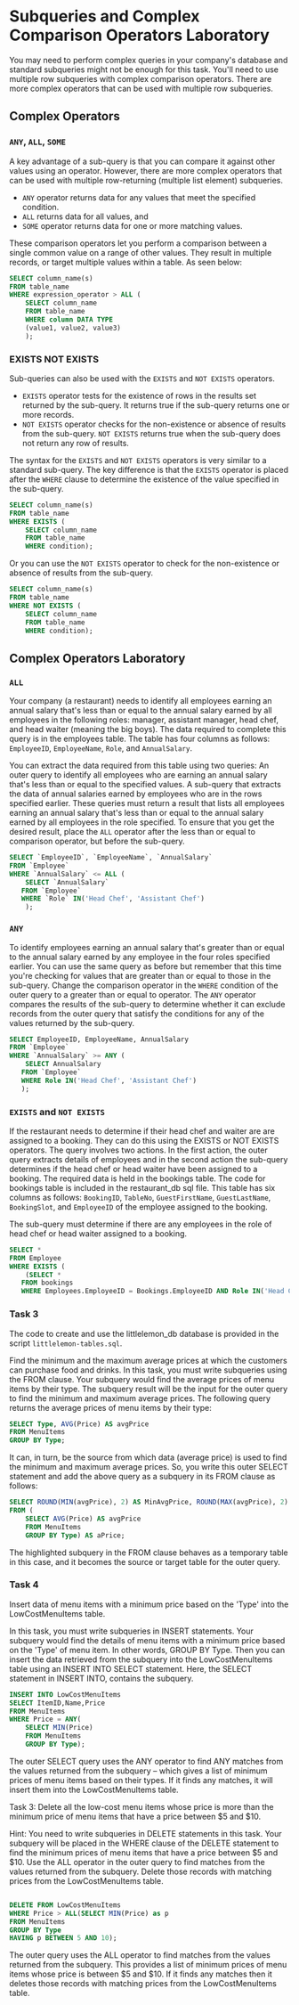 # Subqueries and Complex Comparison Operators Laboratory

You may need to perform complex queries in your company's database and standard subqueries might not be enough for this task. You'll need to use multiple row subqueries with complex comparison operators. There are more complex operators that can be used with multiple row subqueries.
 

## Complex Operators 


### `ANY`, `ALL`, `SOME`

A key advantage of a sub-query is that you can compare it against other values using an operator. However, there are more complex operators that can be used with multiple row-returning (multiple list element) subqueries.

   + `ANY` operator returns data for any values that meet the specified condition. 
   + `ALL` returns data for all values, and 
   + `SOME` operator returns data for one or more matching values.

These comparison operators let you perform a comparison between a single common value on a range of other values. They result in multiple records, or target multiple values within a table. As seen below:


```sql
SELECT column_name(s)
FROM table_name
WHERE expression_operator > ALL (
	SELECT column_name
	FROM table_name
	WHERE column DATA TYPE
	(value1, value2, value3)
	);

```


### EXISTS NOT EXISTS

Sub-queries can also be used with the `EXISTS` and `NOT EXISTS` operators.

   + `EXISTS` operator tests for the existence of rows in the results set returned by the sub-query. It returns true if the sub-query returns one or more records. 
   + `NOT EXISTS` operator checks for the non-existence or absence of results from the sub-query. `NOT EXISTS` returns true when the sub-query does not return any row of results.

The syntax for the `EXISTS` and `NOT EXISTS` operators is very similar to a standard sub-query. The key difference is that the `EXISTS` operator is placed after the `WHERE` clause to determine the existence of the value specified in the sub-query.


```sql
SELECT column_name(s)
FROM table_name
WHERE EXISTS (
	SELECT column_name
	FROM table_name
	WHERE condition);

```

Or you can use the `NOT EXISTS` operator to check for the non-existence or absence of results from the sub-query.
 

```sql
SELECT column_name(s)
FROM table_name
WHERE NOT EXISTS (
	SELECT column_name
	FROM table_name
	WHERE condition);

```


## Complex Operators Laboratory 


### `ALL`

Your company (a restaurant) needs to identify all employees earning an annual salary that's less than or equal to the annual salary earned by all employees in the following roles: manager, assistant manager, head chef, and head waiter (meaning the big boys). The data required to complete this query is in the employees table. The table has four columns as follows: `EmployeeID`, `EmployeeName`, `Role`, and `AnnualSalary`.

You can extract the data required from this table using two queries: An outer query to identify all employees who are earning an annual salary that's less than or equal to the specified values. A sub-query that extracts the data of annual salaries earned by employees who are in the rows specified earlier. These queries must return a result that lists all employees earning an annual salary that's less than or equal to the annual salary earned by all employees in the role specified. To ensure that you get the desired result, place the `ALL` operator after the less than or equal to comparison operator, but before the sub-query.
 

```sql
SELECT `EmployeeID`, `EmployeeName`, `AnnualSalary`
FROM `Employee`
WHERE `AnnualSalary` <= ALL (
	SELECT `AnnualSalary`
   FROM `Employee`
   WHERE `Role` IN('Head Chef', 'Assistant Chef')
	);

```


### `ANY`

To identify employees earning an annual salary that's greater than or equal to the annual salary earned by any employee in the four roles specified earlier. You can use the same query as before but remember that this time you're checking for values that are greater than or equal to those in the sub-query. Change the comparison operator in the `WHERE` condition of the outer query to a greater than or equal to operator.
The `ANY` operator compares the results of the sub-query to determine whether it can exclude records from the outer query that satisfy the conditions for any of the values returned by the sub-query.


```sql
SELECT EmployeeID, EmployeeName, AnnualSalary
FROM `Employee`
WHERE `AnnualSalary` >= ANY (
	SELECT AnnualSalary
   FROM `Employee`
   WHERE Role IN('Head Chef', 'Assistant Chef')
   );

```


### `EXISTS` and `NOT EXISTS`

If the restaurant needs to determine if their head chef and waiter are are assigned to a booking. They can do this using the EXISTS or NOT EXISTS operators. The query involves two actions. In the first action, the outer query extracts details of employees and in the second action the sub-query determines if the head chef or head waiter have been assigned to a booking. The required data is held in the bookings table. The code for bookings table is included in the restaurant_db sql file. This table has six columns as follows: `BookingID`, `TableNo`, `GuestFirstName`, `GuestLastName`, `BookingSlot`, and `EmployeeID` of the employee assigned to the booking.

The sub-query must determine if there are any employees in the role of head chef or head waiter assigned to a booking.


```sql
SELECT *
FROM Employee
WHERE EXISTS (
	(SELECT *
   FROM bookings
   WHERE Employees.EmployeeID = Bookings.EmployeeID AND Role IN('Head Chef', 'Head Waiter'));

```


### Task 3

The code to create and use the littlelemon_db database is provided in the script `littlelemon-tables.sql`.

Find the minimum and the maximum average prices at which the customers can purchase food and drinks. In this task, you must write subqueries using the FROM clause. Your subquery would find the average prices of menu items by their type. The subquery result will be the input for the outer query to find the minimum and maximum average prices. The following query returns the average prices of menu items by their type:


```sql
SELECT Type, AVG(Price) AS avgPrice 
FROM MenuItems 
GROUP BY Type;

```

It can, in turn, be the source from which data (average price) is used to find the minimum and maximum average prices. So, you write this outer SELECT statement and add the above query as a subquery in its FROM clause as follows:


```sql
SELECT ROUND(MIN(avgPrice), 2) AS MinAvgPrice, ROUND(MAX(avgPrice), 2) AS MaxAvgPrice
FROM (
    SELECT AVG(Price) AS avgPrice
    FROM MenuItems 
    GROUP BY Type) AS aPrice;

```

The highlighted subquery in the FROM clause behaves as a temporary table in this case, and it becomes the source or target table for the outer query.


### Task 4

Insert data of menu items with a minimum price based on the 'Type' into the LowCostMenuItems table.

In this task, you must write subqueries in INSERT statements. Your subquery would find the details of menu items with a minimum price based on the 'Type' of menu item. In other words, GROUP BY Type. Then you can insert the data retrieved from the subquery into the LowCostMenuItems table using an INSERT INTO SELECT statement. Here, the SELECT statement in INSERT INTO, contains the subquery.


```sql
INSERT INTO LowCostMenuItems 
SELECT ItemID,Name,Price 
FROM MenuItems 
WHERE Price = ANY(
	SELECT MIN(Price)
	FROM MenuItems
	GROUP BY Type);

```

The outer SELECT query uses the ANY operator to find ANY matches from the values returned from the subquery – which gives a list of minimum prices of menu items based on their types. If it finds any matches, it will insert them into the LowCostMenuItems table.

Task 3: Delete all the low-cost menu items whose price is more than the minimum price of menu items that have a price between $5 and $10.

Hint: You need to write subqueries in DELETE statements in this task. Your subquery will be placed in the WHERE clause of the DELETE statement to find the minimum prices of menu items that have a price between $5 and $10. Use the ALL operator in the outer query to find matches from the values returned from the subquery. Delete those records with matching prices from the LowCostMenuItems table.


```sql

DELETE FROM LowCostMenuItems 
WHERE Price > ALL(SELECT MIN(Price) as p 
FROM MenuItems 
GROUP BY Type 
HAVING p BETWEEN 5 AND 10);

```

The outer query uses the ALL operator to find matches from the values returned from the subquery. This provides a list of minimum prices of menu items whose price is between $5 and $10. If it finds any matches then it deletes those records with matching prices from the LowCostMenuItems table.

